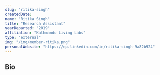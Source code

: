 ```yaml
---
slug: "ritika-singh"
createdDate:
name: "Ritika Singh"
title: "Research Assistant"
yearDeparted: "2019"
affiliation: "Kathmandu Living Labs"
type: "external"
img: "/img/member-ritika.png"
personalWebsite: "https://np.linkedin.com/in/ritika-singh-9a82b924"
---
```

## Bio

